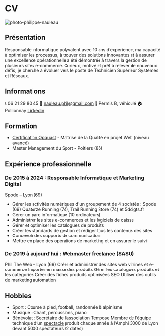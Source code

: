 # CV
![photo-philippe-nauleau](https://res.cloudinary.com/opquast/image/upload/c_fill,g_face,h_180,r_max,w_180/v1717707979/ishuntddxjljqlmsznso.jpg "Photo Philippe NAULEAU")

## Présentation
Responsable informatique polyvalent avec 10 ans d’expérience, ma capacité à optimiser les processus, à trouver des solutions innovantes et à assurer une excellence opérationnelle a été démontrée à travers la gestion de plusieurs sites e-commerce. Curieux, motivé et prêt à relever de nouveaux défis, je cherche à évoluer vers le poste de Technicien Supérieur Systèmes et Réseaux.

## Informations

:telephone_receiver: 06 21 29 80 45
:email: nauleau.phil@gmail.com
:car: Permis B, véhiculé
:house: Pollionnay
[Linkedin](linkedin.com/in/philippe-nauleau)

## Formation
* [Certification Opquast](https://directory.opquast.com/fr/certificat/9XVKC7/) - Maîtrise de la Qualité en projet Web (niveau avancé)
* Master Management du Sport - Poitiers (86)

## Expérience professionnelle
### De 2015 à 2024 : Responsable Informatique et Marketing Digital
Spode – Lyon (69)
* Gérer les activités numériques d'un groupement de 4 sociétés : Spode (69) Quatorze Running (74), Trail Running Store (74) et 5doigts.fr
* Gérer un parc informatique (10 ordinateurs)
* Administrer les sites e-commerces et les logiciels de caisse
* Gérer et optimiser les catalogues de produits
* Créer les standards de gestion et rédiger tous les contenus des sites
* Concevoir des supports de communication
* Mettre en place des opérations de marketing et en assurer le suivi

### De 2019 à aujourd’hui : Webmaster freelance (SASU)
Phil The Web – Lyon (69)
Créer et administrer des sites web vitrines et e-commerce
Importer en masse des produits
Gérer les catalogues produits et les catégories
Créer des fiches produits optimisées SEO
Utiliser des outils de marketing automation

## Hobbies
* Sport : Course à pied, football, randonnée & alpinisme
* Musique : Chant, percussions, piano
* Bénévolat : Secrétaire de l’association Tempose
Membre de l’équipe technique d’un [spectacle](https://www.youtube.com/watch?v=PYHIljPIdhE) produit chaque année à l’Amphi 3000 de Lyon devant 5000 spectateurs (2 dates)
